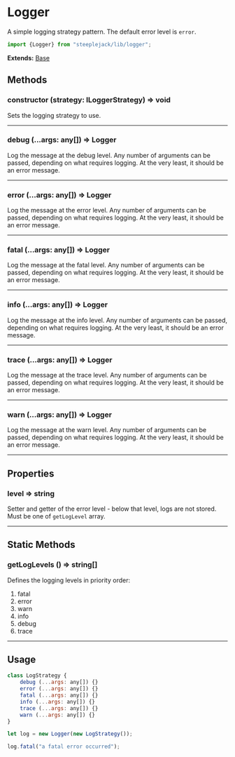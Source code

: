 # Logger

A simple logging strategy pattern. The default error level is `error`.

```javascript
import {Logger} from "steeplejack/lib/logger";
```

**Extends:** [Base](base.md)

## Methods

### constructor (strategy: ILoggerStrategy) => void

Sets the logging strategy to use.

---

### debug (...args: any[]) => Logger

Log the message at the debug level. Any number of arguments can be passed, depending on what requires logging. At the very least, it should
be an error message.

---

### error (...args: any[]) => Logger

Log the message at the error level. Any number of arguments can be passed, depending on what requires logging. At the very least, it should
be an error message.

---

### fatal (...args: any[]) => Logger

Log the message at the fatal level. Any number of arguments can be passed, depending on what requires logging. At the very least, it should
be an error message.

---

### info (...args: any[]) => Logger

Log the message at the info level. Any number of arguments can be passed, depending on what requires logging. At the very least, it should
be an error message.

---

### trace (...args: any[]) => Logger

Log the message at the trace level. Any number of arguments can be passed, depending on what requires logging. At the very least, it should
be an error message.

---

### warn (...args: any[]) => Logger

Log the message at the warn level. Any number of arguments can be passed, depending on what requires logging. At the very least, it should
be an error message.

---

## Properties

### level => string

Setter and getter of the error level - below that level, logs are not stored. Must be one of `getLogLevel` array.

---

## Static Methods

### getLogLevels () => string[]

Defines the logging levels in priority order:

 1. fatal
 2. error
 3. warn
 4. info
 5. debug
 6. trace

---

## Usage

```javascript
class LogStrategy {
    debug (...args: any[]) {}
    error (...args: any[]) {}
    fatal (...args: any[]) {}
    info (...args: any[]) {}
    trace (...args: any[]) {}
    warn (...args: any[]) {}
}

let log = new Logger(new LogStrategy());

log.fatal("a fatal error occurred");
```

